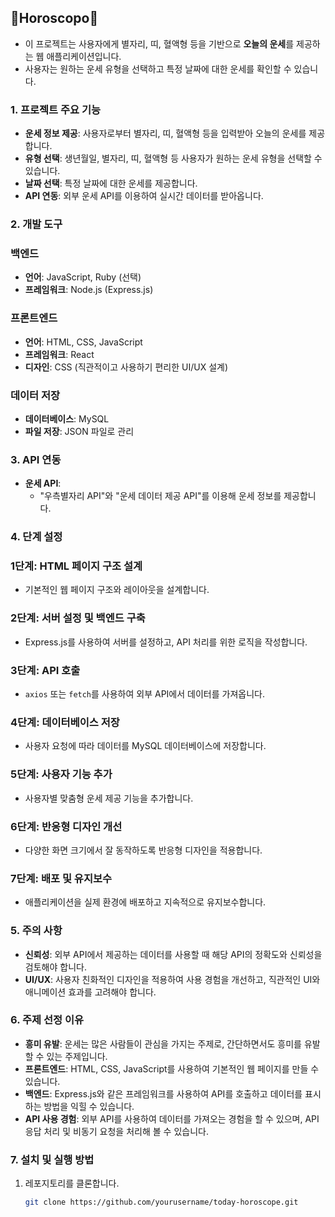 ## 🌟Horoscopo🌟

- 이 프로젝트는 사용자에게 별자리, 띠, 혈액형 등을 기반으로 **오늘의 운세**를 제공하는 웹 애플리케이션입니다. 
- 사용자는 원하는 운세 유형을 선택하고 특정 날짜에 대한 운세를 확인할 수 있습니다.

### 1. 프로젝트 주요 기능

- **운세 정보 제공**: 사용자로부터 별자리, 띠, 혈액형 등을 입력받아 오늘의 운세를 제공합니다.
- **유형 선택**: 생년월일, 별자리, 띠, 혈액형 등 사용자가 원하는 운세 유형을 선택할 수 있습니다.
- **날짜 선택**: 특정 날짜에 대한 운세를 제공합니다.
- **API 연동**: 외부 운세 API를 이용하여 실시간 데이터를 받아옵니다.

### 2. 개발 도구

### 백엔드
- **언어**: JavaScript, Ruby (선택)
- **프레임워크**: Node.js (Express.js)

### 프론트엔드
- **언어**: HTML, CSS, JavaScript
- **프레임워크**: React
- **디자인**: CSS (직관적이고 사용하기 편리한 UI/UX 설계)

### 데이터 저장
- **데이터베이스**: MySQL
- **파일 저장**: JSON 파일로 관리

### 3. API 연동

- **운세 API**: 
  - "우측별자리 API"와 "운세 데이터 제공 API"를 이용해 운세 정보를 제공합니다.
  
### 4. 단계 설정

### 1단계: HTML 페이지 구조 설계
- 기본적인 웹 페이지 구조와 레이아웃을 설계합니다.

### 2단계: 서버 설정 및 백엔드 구축
- Express.js를 사용하여 서버를 설정하고, API 처리를 위한 로직을 작성합니다.

### 3단계: API 호출
- `axios` 또는 `fetch`를 사용하여 외부 API에서 데이터를 가져옵니다.

### 4단계: 데이터베이스 저장
- 사용자 요청에 따라 데이터를 MySQL 데이터베이스에 저장합니다.

### 5단계: 사용자 기능 추가
- 사용자별 맞춤형 운세 제공 기능을 추가합니다.

### 6단계: 반응형 디자인 개선
- 다양한 화면 크기에서 잘 동작하도록 반응형 디자인을 적용합니다.

### 7단계: 배포 및 유지보수
- 애플리케이션을 실제 환경에 배포하고 지속적으로 유지보수합니다.

### 5. 주의 사항

- **신뢰성**: 외부 API에서 제공하는 데이터를 사용할 때 해당 API의 정확도와 신뢰성을 검토해야 합니다.
- **UI/UX**: 사용자 친화적인 디자인을 적용하여 사용 경험을 개선하고, 직관적인 UI와 애니메이션 효과를 고려해야 합니다.

### 6. 주제 선정 이유

- **흥미 유발**: 운세는 많은 사람들이 관심을 가지는 주제로, 간단하면서도 흥미를 유발할 수 있는 주제입니다.
- **프론트엔드**: HTML, CSS, JavaScript를 사용하여 기본적인 웹 페이지를 만들 수 있습니다.
- **백엔드**: Express.js와 같은 프레임워크를 사용하여 API를 호출하고 데이터를 표시하는 방법을 익힐 수 있습니다.
- **API 사용 경험**: 외부 API를 사용하여 데이터를 가져오는 경험을 할 수 있으며, API 응답 처리 및 비동기 요청을 처리해 볼 수 있습니다.

### 7. 설치 및 실행 방법

1. 레포지토리를 클론합니다.
   ```bash
   git clone https://github.com/yourusername/today-horoscope.git
